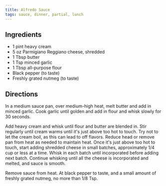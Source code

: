 ```yaml
---
title: Alfredo Sauce
tags: sauce, dinner, partial, lunch
---
```


## Ingredients

- 1 pint heavy cream
- 5 oz Parmigiano Reggiano cheese, shredded
- 1 Tbsp butter
- 1 Tsp minced garlic
- 1 Tbsp all-purpose flour
- Black pepper (to taste)
- Freshly grated nutmeg (to taste)

## Directions

In a medium sauce pan, over medium-high heat, melt butter and add in minced
garlic. Cook garlic until golden and add in flour and whisk slowly for 30
seconds.

Add heavy cream and whisk until flour and butter are blended in. Stir regularly
until cream warms until it's just above too hot to touch. Try not to let the
cream boil, as this can lead to off flavors. Reduce head or remove pan from heat
as needed to maintain heat. Once it's just above too hot to touch, start adding
shredded cheese in small batches, approximately 1/4 cup or less at a time. Whisk
in each batch until incorporated before adding next batch. Continue whisking until
all the cheese is incorporated and melted, and sauce is smooth.

Remove sauce from heat. At black pepper to taste, and a small amount of freshly
grated nutmeg, no more than 1/8 Tsp. 

